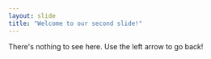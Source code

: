 ```yaml
---
layout: slide
title: "Welcome to our second slide!"
---
```

There's nothing to see here.
Use the left arrow to go back!
